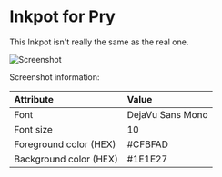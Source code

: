 Inkpot for Pry
==============

This Inkpot isn't really the same as the real one.

![Screenshot](./screenshot.png)

Screenshot information:

| Attribute              | Value
|:-----------------------|:----------------------
| Font                   | DejaVu Sans Mono
| Font size              | 10
| Foreground color (HEX) | #CFBFAD
| Background color (HEX) | #1E1E27

